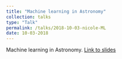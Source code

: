 ```yaml
---
title: "Machine learning in Astronomy"
collection: talks
type: "Talk"
permalink: /talks/2018-10-03-nicole-ML
date: 10-03-2018
---
```


Machine learning in Astronomy. [Link to slides](/files/nicole-talk.pdf)
